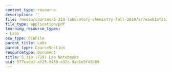 ```yaml
---
content_type: resource
description: ''
file: /media/courses/5-310-laboratory-chemistry-fall-2019/577eaeb1af253450a32e9ab1e9f43b89_MIT5_310F19_notebook.pdf
file_type: application/pdf
learning_resource_types:
- Labs
ocw_type: OCWFile
parent_title: Labs
parent_type: CourseSection
resourcetype: Document
title: 5.310 (F19) Lab Notebooks
uid: 577eaeb1-af25-3450-a32e-9ab1e9f43b89
---
```

